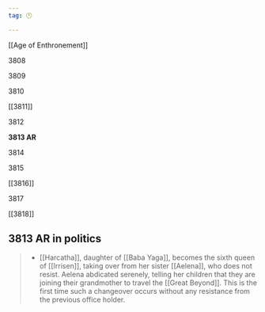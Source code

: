 ```yaml
---
tag: 🕛

---
```

[[Age of Enthronement]]


3808

3809

3810

[[3811]]

3812

**3813 AR**

3814

3815

[[3816]]

3817

[[3818]]



## 3813 AR in politics

>  - [[Harcatha]], daughter of [[Baba Yaga]], becomes the sixth queen of [[Irrisen]], taking over from her sister [[Aelena]], who does not resist. Aelena abdicated serenely, telling her children that they are joining their grandmother to travel the [[Great Beyond]]. This is the first time such a changeover occurs without any resistance from the previous office holder.






